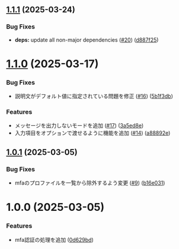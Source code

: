 ## [1.1.1](https://github.com/Hiratake/aws-mfa/compare/v1.1.0...v1.1.1) (2025-03-24)


### Bug Fixes

* **deps:** update all non-major dependencies ([#20](https://github.com/Hiratake/aws-mfa/issues/20)) ([d887f25](https://github.com/Hiratake/aws-mfa/commit/d887f255e143fc393cba3b786fb08ca1989312f6))

# [1.1.0](https://github.com/Hiratake/aws-mfa/compare/v1.0.1...v1.1.0) (2025-03-17)


### Bug Fixes

* 説明文がデフォルト値に指定されている問題を修正 ([#16](https://github.com/Hiratake/aws-mfa/issues/16)) ([5b1f3db](https://github.com/Hiratake/aws-mfa/commit/5b1f3dbe6e540db9ac2d0f99835d6d2abb0c6f28))


### Features

* メッセージを出力しないモードを追加 ([#17](https://github.com/Hiratake/aws-mfa/issues/17)) ([3a5ed8e](https://github.com/Hiratake/aws-mfa/commit/3a5ed8e821885af5c098ab9e8a6aabd1bc70732d))
* 入力項目をオプションで渡せるように機能を追加 ([#14](https://github.com/Hiratake/aws-mfa/issues/14)) ([a88892e](https://github.com/Hiratake/aws-mfa/commit/a88892e9896e32ef2c1288a43c15528183ad7aeb))

## [1.0.1](https://github.com/Hiratake/aws-mfa/compare/v1.0.0...v1.0.1) (2025-03-05)


### Bug Fixes

* mfaのプロファイルを一覧から除外するよう変更 ([#9](https://github.com/Hiratake/aws-mfa/issues/9)) ([b16e031](https://github.com/Hiratake/aws-mfa/commit/b16e0318a299f814fa2467164f450e42e9e46b58))

# 1.0.0 (2025-03-05)


### Features

* mfa認証の処理を追加 ([0d629bd](https://github.com/Hiratake/aws-mfa/commit/0d629bd5c52378f0be2d50ff33ed61d6c5a05906))
